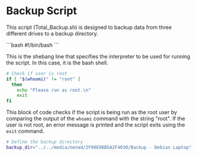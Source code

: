 # Backup Script
This script (Total_Backup.sh) is designed to backup data from three different drives to a backup directory.

´´´bash
#!/bin/bash
´´´

This is the shebang line that specifies the interpreter to be used for running the script. In this case, it is the bash shell.

```bash
# Check if user is root
if [ "$(whoami)" != "root" ]
  then
    echo "Please run as root.\n"
    exit
fi
```

This block of code checks if the script is being run as the root user by comparing the output of the `whoami` command with the string "root". If the user is not root, an error message is printed and the script exits using the `exit` command.

```bash
# Define the backup directory
backup_dir="../../media/nenad/2F90E98B5A2F4030/Backup - Debian Laptop"
```
